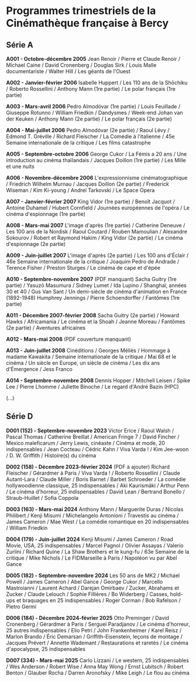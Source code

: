 # Programmes trimestriels de la Cinémathèque française à Bercy

## Série A

**A001 - Octobre-décembre 2005**
Jean Renoir / Pierre et Claude Renoir / Michael Caine / David Cronenberg / Douglas Sirk / Louis Malle documentariste / Walter Hill / Les géants de l'Ouest

**A002 - Janvier-février 2006**
Isabelle Huppert / Les 110 ans de la Shōchiku / Roberto Rossellini / Anthony Mann (1re partie) / Le polar français (1re partie)

**A003 - Mars-avril 2006**
Pedro Almodóvar (1re partie) / Louis Feuillade / Giuseppe Rotunno / William Friedkin / Dandysmes / Week-end Johan van der Keuken / Anthony Mann (2e partie) / Le polar français (2e partie)

**A004 - Mai-juillet 2006**
Pedro Almodóvar (2e partie) / Raoul Lévy / Edmond T. Gréville / Richard Fleischer / La Comédie à l'italienne / 45e Semaine internationale de la critique / Les films catastrophe

**A005 - Septembre-octobre 2006**
George Cukor / La Fémis a 20 ans / Une introduction au cinéma thaïlandais / Jacques Doillon (1re partie) / Les Mille et une nuits

**A006 - Novembre-décembre 2006**
L'expressionnisme cinématographique / Friedrich Wilhelm Murnau / Jacques Doillon (2e partie) / Frederick Wiseman / Kim Ki-young / Andreï Tarkovski / Le Space Opera

**A007 - Janvier-février 2007**
King Vidor (1re partie) / Benoît Jacquot / Antoine Duhamel / Hubert Cornfield / Journées européennes de l'opéra / Le cinéma d'espionnage (1re partie)

**A008 - Mars-mai 2007**
L'image d'après (1re partie) / Catherine Deneuve / Les 100 ans de la Nordisk / Raoul Coutard / Rouben Mamoulian / Alexandre Sokourov / Robert et Raymond Hakim / King Vidor (2e partie) / Le cinéma d'espionnage (2e partie)

**A009 - Juin-juillet 2007**
L'image d'après (2e partie) / Les 100 ans d'Éclair / 46e Semaine internationale de la critique / Joaquim Pedro de Andrade / Terence Fisher / Preston Sturges / Le cinéma de cape et d'épée

**A010 - Septembre-novembre 2007**
(PDF manquant)
Sacha Guitry (1re partie) / Yasuzō Masumura / Sidney Lumet / Ida Lupino / Shanghaï, années 30 et 40 / Gus Van Sant / Un demi-siècle de cinéma d'animation en France (1892-1948) Humphrey Jennings / Pierre Schoendorffer / Fantômes (1re partie)

**A011 - Décembre 2007-février 2008**
Sacha Guitry (2e partie) / Howard Hawks / Africamania / Le cinéma et la Shoah / Jeanne Moreau / Fantômes (2e partie) / Aventures africaines

**A012 - Mars-mai 2008**
(PDF couverture manquant)

**A013 - Juin-juillet 2008**
Cinéditions / Georges Méliès / Hommage à madame Kawakita / Semaine internationale de la critique / Mai 68 et le cinéma / Un siècle en Europe, un siècle de cinéma / Les dix ans d'Émergence / Jess Franco

**A014 - Septembre-novembre 2008**
Dennis Hopper / Mitchell Leisen / Spike Lee / Pierre Lhomme / Juliette Binoche / Le regard d'André Bazin (HPC)

(...)

## Série D

**D001 (152) - Septembre-novembre 2023**
Víctor Erice / Raoul Walsh / Pascal Thomas / Catherine Breillat / American Fringe 7 / David Fincher / Mexico maleficarum / Jerry Lewis, cinéaste / Cinéma et mode, 20 indispensables / Jean Cocteau / Cédric Kahn / Viva Varda ! / Kim Jee-woon / D. W. Griffith / Histoire(s) du cinéma

**D002 (158) - Décembre 2023-février 2024**
(PDF à ajouter)
Richard Fleischer / Gérardmer à Paris / Viva Varda ! / Roberto Rossellini / Claude Autant-Lara / Claude Miller / Boris Barnet / Barbet Schroeder / La comédie hollywoodienne classique, 25 indispensables / Aki Kaurismäki / Arthur Penn / Le cinéma d'horreur, 25 indispensables / David Lean / Bertrand Bonello / Straub-Huillet / Sofia Coppola

**D003 (163) - Mars-mai 2024**
Anthony Mann / Marguerite Duras / Nicolas Philibert / Kenji Misumi / Michelangelo Antonioni / Travestis au cinéma / James Cameron / Mae West / La comédie romantique en 20 indispensables / William Friedkin

**D004 (179) - Juin-juillet 2024**
Kenji Misumi / James Cameron / Road Movie, USA, 25 indispensables / Marcel Pagnol / Olivier Assayas / Valerio Zurlini / Richard Quine / La Shaw Brothers et le kung-fu / 63e Semaine de la critique / Mike Nichols / Le FIDMarseille à Paris / Napoléon vu par Abel Gance

**D005 (182) - Septembre-novembre 2024**
Les 50 ans de MK2 / Michael Powell / James Cameron / Abel Gance / George Cukor / Marcello Mastroianni / Laurent Achard / Darejan Omirbaev / Zucker, Abrahams et Zucker / Claude Lelouch / Sophie Fillières / Bo Widerberg / Casses, hold-ups et braquages en 25 indispensables / Roger Corman / Bob Rafelson / Pietro Germi

**D006 (184) - Décembre 2024-février 2025**
Otto Preminger / David Cronenberg / Gérardmer à Paris / Sergueï Paradjanov / Le cinéma d'horreur, 25 autres indispensables / Elio Petri / John Frankenheimer / Karel Reisz / Marlon Brando / Éric Demarsan / Griffith-Eisenstein, leçons de montage / Jacques Prévert / Annette Wademant / Restaurations et raretés / Le cinéma d'apocalypse, 25 indispensables

**D007 (334) - Mars-mai 2025**
Carlo Lizzani / Le western, 25 indispensables / Wes Anderson / Robert Wise / Anna May Wong / Ernst Lubitsch / Robert Benton / Glauber Rocha / Darren Aronofsky / Mike Leigh / Le flou au cinéma
